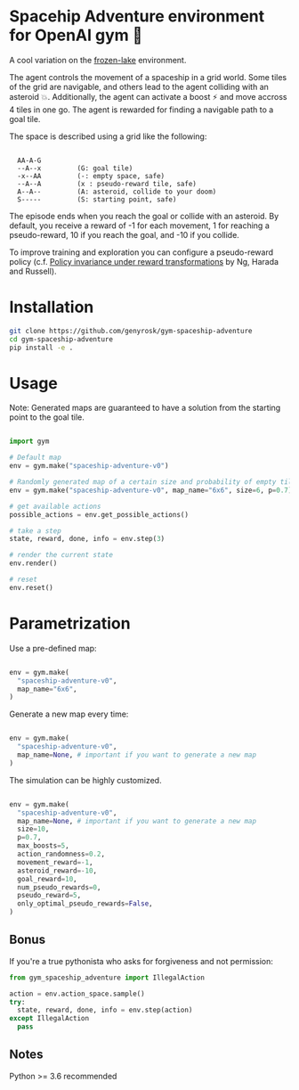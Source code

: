 # Spacehip Adventure environment for OpenAI gym 🚀

A cool variation on the [frozen-lake](https://gym.openai.com/envs/FrozenLake-v0/) environment.

The agent controls the movement of a spaceship in a grid world.
Some tiles of the grid are navigable, and others lead to the agent colliding with an asteroid 💥.
Additionally, the agent can activate a boost ⚡ and move accross 4 tiles in one go.
The agent is rewarded for finding a navigable path to a goal tile.

The space is described using a grid like the following:

```

  AA-A-G
  --A--x         (G: goal tile)
  -x--AA         (-: empty space, safe)
  --A--A         (x : pseudo-reward tile, safe)
  A--A--         (A: asteroid, collide to your doom)
  S-----         (S: starting point, safe)

```

The episode ends when you reach the goal or collide with an asteroid.
By default, you receive a reward of -1 for each movement, 1 for reaching a pseudo-reward, 10 if you reach the goal, and -10 if you collide.

To improve training and exploration you can configure a pseudo-reward policy (c.f. [Policy invariance under reward transformations](https://people.eecs.berkeley.edu/~pabbeel/cs287-fa09/readings/NgHaradaRussell-shaping-ICML1999.pdf) by Ng, Harada and Russell).


# Installation

```bash
git clone https://github.com/genyrosk/gym-spaceship-adventure
cd gym-spaceship-adventure
pip install -e .
```

# Usage

Note: Generated maps are guaranteed to have a solution from the starting point to the goal tile.

```python

import gym

# Default map
env = gym.make("spaceship-adventure-v0")

# Randomly generated map of a certain size and probability of empty tile `p`
env = gym.make("spaceship-adventure-v0", map_name="6x6", size=6, p=0.7)

# get available actions
possible_actions = env.get_possible_actions()

# take a step
state, reward, done, info = env.step(3)

# render the current state
env.render()

# reset
env.reset()

```


# Parametrization

Use a pre-defined map:

```python

env = gym.make(
  "spaceship-adventure-v0",
  map_name="6x6",
)

```

Generate a new map every time:

```python

env = gym.make(
  "spaceship-adventure-v0",
  map_name=None, # important if you want to generate a new map
)

```

The simulation can be highly customized.

```python

env = gym.make(
  "spaceship-adventure-v0",
  map_name=None, # important if you want to generate a new map
  size=10,
  p=0.7,
  max_boosts=5,
  action_randomness=0.2,
  movement_reward=-1,
  asteroid_reward=-10,
  goal_reward=10,
  num_pseudo_rewards=0,
  pseudo_reward=5,
  only_optimal_pseudo_rewards=False,
)

```


## Bonus

If you're a true pythonista who asks for forgiveness and not permission:

```python
from gym_spaceship_adventure import IllegalAction

action = env.action_space.sample()
try:
  state, reward, done, info = env.step(action)
except IllegalAction
  pass

```


## Notes

Python >= 3.6 recommended
